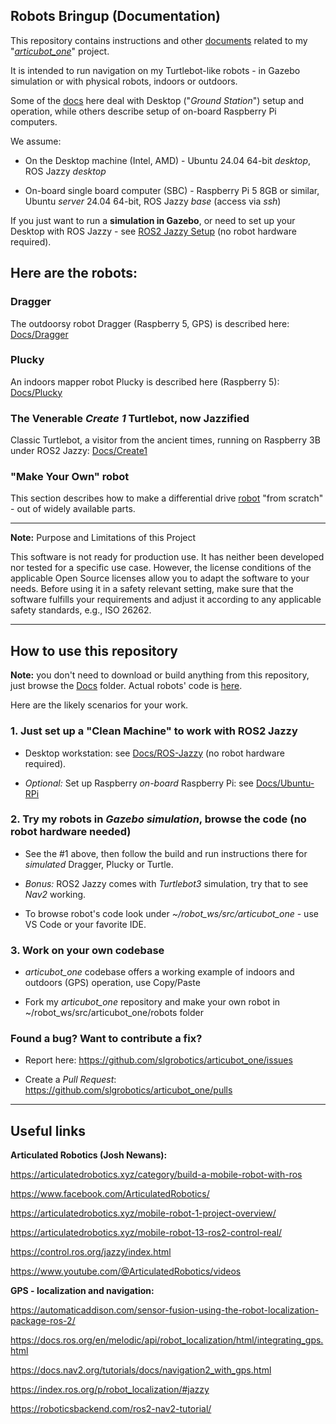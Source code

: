 ## Robots Bringup (Documentation)

This repository contains instructions and other [documents](https://github.com/slgrobotics/robots_bringup/tree/main/Docs) related to my "[*articubot_one*](https://github.com/slgrobotics/articubot_one)" project.

It is intended to run navigation on my Turtlebot-like robots - in Gazebo simulation or with physical robots, indoors or outdoors.

Some of the [docs](https://github.com/slgrobotics/robots_bringup/tree/main/Docs) here deal with Desktop ("*Ground Station*") setup and operation, while others describe setup of on-board Raspberry Pi computers.

We assume:

- On the Desktop machine (Intel, AMD) - Ubuntu 24.04 64-bit *desktop*, ROS Jazzy _desktop_

- On-board single board computer (SBC) - Raspberry Pi 5 8GB or similar, Ubuntu *server* 24.04 64-bit, ROS Jazzy _base_ (access via _ssh_)

If you just want to run a **simulation in Gazebo**, or need to set up your Desktop with ROS Jazzy -
see [ROS2 Jazzy Setup](https://github.com/slgrobotics/robots_bringup/tree/main/Docs/ROS-Jazzy) (no robot hardware required).

## Here are the robots:

### Dragger

The outdoorsy robot Dragger (Raspberry 5, GPS) is described here:
[Docs/Dragger](https://github.com/slgrobotics/robots_bringup/tree/main/Docs/Dragger)

### Plucky

An indoors mapper robot Plucky is described here (Raspberry 5):
[Docs/Plucky](https://github.com/slgrobotics/robots_bringup/tree/main/Docs/Plucky)

### The Venerable _Create 1_ Turtlebot, now Jazzified

Classic Turtlebot, a visitor from the ancient times, running on Raspberry 3B under ROS2 Jazzy:
[Docs/Create1](https://github.com/slgrobotics/robots_bringup/tree/main/Docs/Create1)

### "Make Your Own" robot

This section describes how to make a differential drive [robot](https://github.com/slgrobotics/robots_bringup/tree/main/Docs/MakeYourOwn) "from scratch" - out of widely available parts.

---------

**Note:** Purpose and Limitations of this Project

This software is not ready for production use. It has neither been developed nor tested for a specific use case. However, the license conditions of the applicable Open Source licenses allow you to adapt the software to your needs. Before using it in a safety relevant setting, make sure that the software fulfills your requirements and adjust it according to any applicable safety standards, e.g., ISO 26262.

---------

## How to use this repository

**Note:** you don't need to download or build anything from this repository, just browse the [Docs](https://github.com/slgrobotics/robots_bringup/tree/main/Docs) folder.
Actual robots' code is [here](https://github.com/slgrobotics/articubot_one).

Here are the likely scenarios for your work.

### 1. Just set up a "Clean Machine" to work with ROS2 Jazzy

- Desktop workstation: see [Docs/ROS-Jazzy](https://github.com/slgrobotics/robots_bringup/tree/main/Docs/ROS-Jazzy) (no robot hardware required).

- _Optional:_ Set up Raspberry *on-board* Raspberry Pi: see [Docs/Ubuntu-RPi](https://github.com/slgrobotics/robots_bringup/tree/main/Docs/Ubuntu-RPi)

### 2. Try my robots in _Gazebo simulation_, browse the code (no robot hardware needed)

- See the #1 above, then follow the build and run instructions there for _simulated_ Dragger, Plucky or Turtle.

- _Bonus:_ ROS2 Jazzy comes with _Turtlebot3_ simulation, try that to see _Nav2_ working.

- To browse robot's code look under *~/robot_ws/src/articubot_one* - use VS Code or your favorite IDE.

### 3. Work on your own codebase

- *articubot_one* codebase offers a working example of indoors and outdoors (GPS) operation, use Copy/Paste

- Fork my *articubot_one* repository and make your own robot in ~/robot_ws/src/articubot_one/robots folder

### Found a bug? Want to contribute a fix?

- Report here: https://github.com/slgrobotics/articubot_one/issues

- Create a _Pull Request_: https://github.com/slgrobotics/articubot_one/pulls

---------------------------------

## Useful links

**Articulated Robotics (Josh Newans):**

https://articulatedrobotics.xyz/category/build-a-mobile-robot-with-ros

https://www.facebook.com/ArticulatedRobotics/

https://articulatedrobotics.xyz/mobile-robot-1-project-overview/

https://articulatedrobotics.xyz/mobile-robot-13-ros2-control-real/

https://control.ros.org/jazzy/index.html

https://www.youtube.com/@ArticulatedRobotics/videos

**GPS - localization and navigation:**

https://automaticaddison.com/sensor-fusion-using-the-robot-localization-package-ros-2/

https://docs.ros.org/en/melodic/api/robot_localization/html/integrating_gps.html

https://docs.nav2.org/tutorials/docs/navigation2_with_gps.html

https://index.ros.org/p/robot_localization/#jazzy

https://roboticsbackend.com/ros2-nav2-tutorial/
